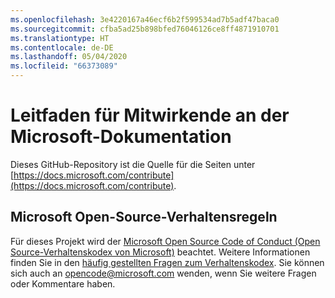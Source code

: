 ```yaml
---
ms.openlocfilehash: 3e4220167a46ecf6b2f599534ad7b5adf47baca0
ms.sourcegitcommit: cfba5ad25b898bfed76046126ce8ff4871910701
ms.translationtype: HT
ms.contentlocale: de-DE
ms.lasthandoff: 05/04/2020
ms.locfileid: "66373089"
---
```

# <a name="microsoft-docs-contributor-guide"></a>Leitfaden für Mitwirkende an der Microsoft-Dokumentation

Dieses GitHub-Repository ist die Quelle für die Seiten unter [https://docs.microsoft.com/contribute](https://docs.microsoft.com/contribute). 

## <a name="microsoft-open-source-code-of-conduct"></a>Microsoft Open-Source-Verhaltensregeln

Für dieses Projekt wird der [Microsoft Open Source Code of Conduct (Open Source-Verhaltenskodex von Microsoft)](https://opensource.microsoft.com/codeofconduct/) beachtet.
Weitere Informationen finden Sie in den [häufig gestellten Fragen zum Verhaltenskodex](https://opensource.microsoft.com/codeofconduct/faq/). Sie können sich auch an [opencode@microsoft.com](mailto:opencode@microsoft.com) wenden, wenn Sie weitere Fragen oder Kommentare haben.
